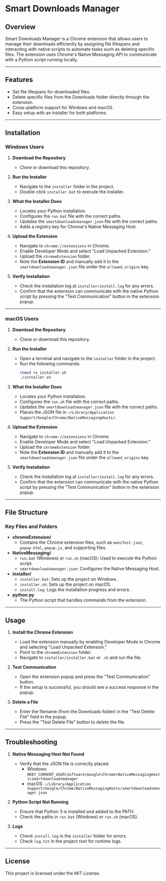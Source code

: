 # Smart Downloads Manager

## Overview
Smart Downloads Manager is a Chrome extension that allows users to manage their downloads efficiently by assigning file lifespans and interacting with native scripts to automate tasks such as deleting specific files. The extension uses Chrome's Native Messaging API to communicate with a Python script running locally.

---

## Features
- Set file lifespans for downloaded files.
- Delete specific files from the Downloads folder directly through the extension.
- Cross-platform support for Windows and macOS.
- Easy setup with an installer for both platforms.

---

## Installation

### Windows Users

1. **Download the Repository**
   - Clone or download this repository.

2. **Run the Installer**
   - Navigate to the `installer` folder in the project.
   - Double-click `installer.bat` to execute the installer.

3. **What the Installer Does**
   - Locates your Python installation.
   - Configures the `run.bat` file with the correct paths.
   - Updates the `smartdownloadsmanager.json` file with the correct paths.
   - Adds a registry key for Chrome's Native Messaging Host.

4. **Upload the Extension**
   - Navigate to `chrome://extensions` in Chrome.
   - Enable Developer Mode and select "Load Unpacked Extension."
   - Upload the `chromeExtension` folder.
   - Note the **Extension ID** and manually add it to the `smartdownloadsmanager.json` file under the `allowed_origins` key.

5. **Verify Installation**
   - Check the installation log at `installer/install.log` for any errors.
   - Confirm that the extension can communicate with the native Python script by pressing the "Test Communication" button in the extension popup.

---

### macOS Users

1. **Download the Repository**
   - Clone or download this repository.

2. **Run the Installer**
   - Open a terminal and navigate to the `installer` folder in the project.
   - Run the following commands:
     ```bash
     chmod +x installer.sh
     ./installer.sh
     ```

3. **What the Installer Does**
   - Locates your Python installation.
   - Configures the `run.sh` file with the correct paths.
   - Updates the `smartdownloadsmanager.json` file with the correct paths.
   - Places the JSON file in `~/Library/Application Support/Google/Chrome/NativeMessagingHosts/`.

4. **Upload the Extension**
   - Navigate to `chrome://extensions` in Chrome.
   - Enable Developer Mode and select "Load Unpacked Extension."
   - Upload the `chromeExtension` folder.
   - Note the **Extension ID** and manually add it to the `smartdownloadsmanager.json` file under the `allowed_origins` key.

5. **Verify Installation**
   - Check the installation log at `installer/install.log` for any errors.
   - Confirm that the extension can communicate with the native Python script by pressing the "Test Communication" button in the extension popup.

---

## File Structure

### Key Files and Folders
- **chromeExtension/**
  - Contains the Chrome extension files, such as `manifest.json`, `popup.html`, `popup.js`, and supporting files.
- **NativeMessaging/**
  - `run.bat` (Windows) or `run.sh` (macOS): Used to execute the Python script.
  - `smartdownloadsmanager.json`: Configures the Native Messaging Host.
- **installer/**
  - `installer.bat`: Sets up the project on Windows.
  - `installer.sh`: Sets up the project on macOS.
  - `install.log`: Logs the installation progress and errors.
- **python.py**
  - The Python script that handles commands from the extension.

---

## Usage

1. **Install the Chrome Extension**
   - Load the extension manually by enabling Developer Mode in Chrome and selecting "Load Unpacked Extension."
   - Point to the `chromeExtension` folder.
   - Navigate to `installer/installer.bat` or `.sh` and run the file.

2. **Test Communication**
   - Open the extension popup and press the "Test Communication" button.
   - If the setup is successful, you should see a success response in the popup.

3. **Delete a File**
   - Enter the filename (from the Downloads folder) in the "Test Delete File" field in the popup.
   - Press the "Test Delete File" button to delete the file.

---

## Troubleshooting

1. **Native Messaging Host Not Found**
   - Verify that the JSON file is correctly placed:
     - Windows: `HKEY_CURRENT_USER\Software\Google\Chrome\NativeMessagingHosts\smartdownloadsmanager`
     - macOS: `~/Library/Application Support/Google/Chrome/NativeMessagingHosts/smartdownloadsmanager.json`

2. **Python Script Not Running**
   - Ensure that Python 3 is installed and added to the PATH.
   - Check the paths in `run.bat` (Windows) or `run.sh` (macOS).

3. **Logs**
   - Check `install.log` in the `installer` folder for errors.
   - Check `log.txt` in the project root for runtime logs.

---

## License
This project is licensed under the MIT License.

